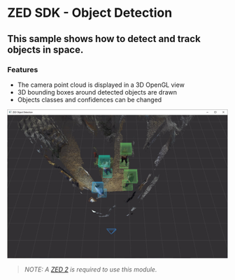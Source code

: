 # ZED SDK - Object Detection

## This sample shows how to detect and track objects in space.

### Features
 - The camera point cloud is displayed in a 3D OpenGL view
 - 3D bounding boxes around detected objects are drawn
 - Objects classes and confidences can be changed

![](object_detection.jpg)


>*NOTE: A [ZED 2](https://store.stereolabs.com/products/zed-2) is required to use this module.*